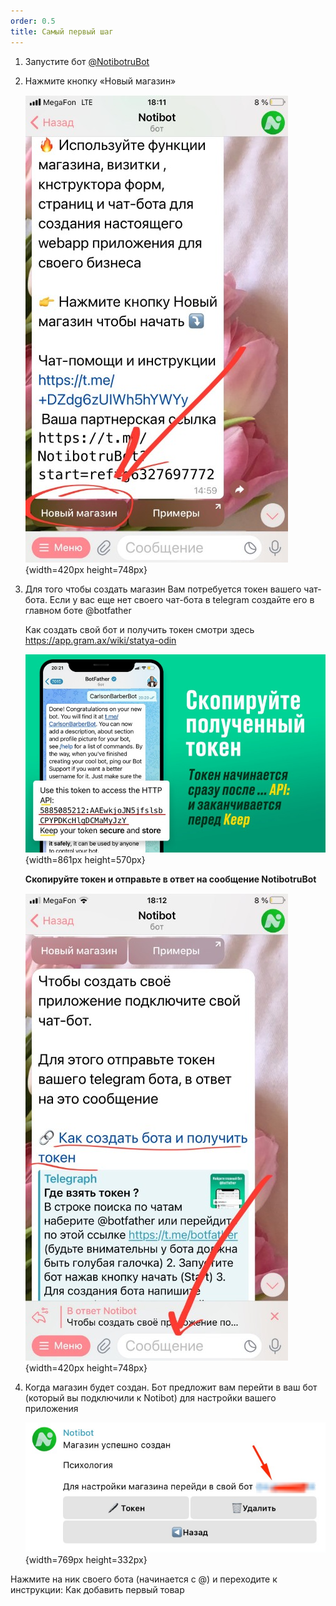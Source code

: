 ```yaml
---
order: 0.5
title: Самый первый шаг
---
```


1. Запустите бот [@NotibotruBot](https://t.me/NotibotruBot)

2. Нажмите кнопку «Новый магазин»

   ![](./samyy-pervy-shag.jpeg){width=420px height=748px}

3. Для того чтобы создать магазин Вам потребуется токен вашего чат-бота. Если у вас еще нет своего чат-бота в telegram создайте его в главном боте @botfather

   Как создать свой бот и получить токен смотри здесь <https://app.gram.ax/wiki/statya-odin>

   ![](./samyy-pervy-shag-2.jpeg){width=861px height=570px}

   **Скопируйте токен и отправьте в ответ на сообщение NotibotruBot**

   ![](./samyy-pervy-shag-3.jpeg){width=420px height=748px}

4. Когда магазин будет создан. Бот предложит вам перейти в ваш бот (который вы подключили к Notibot) для настройки вашего приложения

   ![](./samyy-pervy-shag-4.jpeg){width=769px height=332px}

Нажмите на ник своего бота (начинается с @) и переходите к инструкции: Как добавить первый товар